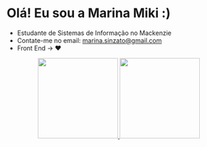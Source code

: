 ### <h1>Olá! Eu sou a Marina Miki :) </h1>

- Estudante de Sistemas de Informação no Mackenzie
- Contate-me no email: marina.sinzato@gmail.com 
- Front End -> ❤️ 

<div align="center">
  <a href="https://github.com/marinasinzato">
  <img height="180em" src="https://github-readme-stats.vercel.app/api?username=marinasinzato&show_icons=true&theme=dracula&include_all_commits=true&count_private=true"/>
  <img height="180em" src="https://github-readme-stats.vercel.app/api/top-langs/?username=marinasinzato&layout=compact&langs_count=7&theme=dracula"/>
</div>
